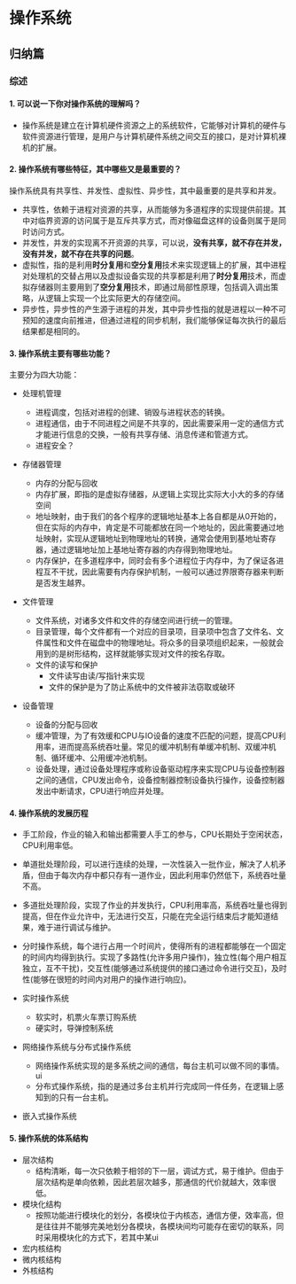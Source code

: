 # 操作系统

## 归纳篇

### 综述

#### 1. 可以说一下你对操作系统的理解吗？

- 操作系统是建立在计算机硬件资源之上的系统软件，它能够对计算机的硬件与软件资源进行管理，是用户与计算机硬件系统之间交互的接口，是对计算机裸机的扩展。

#### 2. 操作系统有哪些特征，其中哪些又是最重要的？

操作系统具有共享性、并发性、虚拟性、异步性，其中最重要的是共享和并发。

- 共享性，依赖于进程对资源的共享，从而能够为多道程序的实现提供前提。其中对临界资源的访问属于是互斥共享方式，而对像磁盘这样的设备则属于是同时访问方式。
- 并发性，并发的实现离不开资源的共享，可以说，**没有共享，就不存在并发，没有并发，就不存在共享的问题**。
- 虚拟性，指的是利用**时分复用**和**空分复用**技术来实现逻辑上的扩展，其中进程对处理机的交替占用以及虚拟设备实现的共享都是利用了**时分复用**技术，而虚拟存储器则主要用到了**空分复用**技术，即通过局部性原理，包括调入调出策略，从逻辑上实现一个比实际更大的存储空间。
- 异步性，异步性的产生源于进程的并发，其中异步性指的就是进程以一种不可预知的速度向前推进，但通过进程的同步机制，我们能够保证每次执行的最后结果都是相同的。

#### 3. 操作系统主要有哪些功能？

主要分为四大功能：

- 处理机管理
  - 进程调度，包括对进程的创建、销毁与进程状态的转换。
  - 进程通信，由于不同进程之间是不共享的，因此需要采用一定的通信方式才能进行信息的交换，一般有共享存储、消息传递和管道方式。
  - 进程安全？
- 存储器管理
  - 内存的分配与回收
  - 内存扩展，即指的是虚拟存储器，从逻辑上实现比实际大小大的多的存储空间
  - 地址映射，由于我们的各个程序的逻辑地址基本上各自都是从0开始的，但在实际的内存中，肯定是不可能都放在同一个地址的，因此需要通过地址映射，实现从逻辑地址到物理地址的转换，通常会使用到基地址寄存器，通过逻辑地址加上基地址寄存器的内存得到物理地址。
  - 内存保护，在多道程序中，同时会有多个进程位于内存中，为了保证各进程互不干扰，因此需要有内存保护机制，一般可以通过界限寄存器来判断是否发生越界。

- 文件管理
  - 文件系统，对诸多文件和文件的存储空间进行统一的管理。
  - 目录管理，每个文件都有一个对应的目录项，目录项中包含了文件名、文件属性和文件在磁盘中的物理地址。将众多的目录项组织起来，一般就会用到的是树形结构，这样就能够实现对文件的按名存取。
  - 文件的读写和保护
    - 文件读写由读/写指针来实现
    - 文件的保护是为了防止系统中的文件被非法窃取或破环
- 设备管理
  - 设备的分配与回收
  - 缓冲管理，为了有效缓和CPU与IO设备的速度不匹配的问题，提高CPU利用率，进而提高系统吞吐量。常见的缓冲机制有单缓冲机制、双缓冲机制、循环缓冲、公用缓冲池机制。
  - 设备处理，通过设备处理程序或称设备驱动程序来实现CPU与设备控制器之间的通信，CPU发出命令，设备控制器控制设备执行操作，设备控制器发出中断请求，CPU进行响应并处理。

#### 4. 操作系统的发展历程

- 手工阶段，作业的输入和输出都需要人手工的参与，CPU长期处于空闲状态，CPU利用率低。
- 单道批处理阶段，可以进行连续的处理，一次性装入一批作业，解决了人机矛盾，但由于每次内存中都只存有一道作业，因此利用率仍然低下，系统吞吐量不高。
- 多道批处理阶段，实现了作业的并发执行，CPU利用率高，系统吞吐量也得到提高，但在作业允许中，无法进行交互，只能在完全运行结束后才能知道结果，难于进行调试与维护。
- 分时操作系统，每个进行占用一个时间片，使得所有的进程都能够在一个固定的时间内均得到执行。实现了多路性(允许多用户操作)，独立性(每个用户相互独立，互不干扰)，交互性(能够通过系统提供的接口通过命令进行交互)，及时性(能够在很短的时间内对用户的操作进行响应)。

- 实时操作系统
  - 软实时，机票火车票订购系统
  - 硬实时，导弹控制系统
- 网络操作系统与分布式操作系统
  - 网络操作系统实现的是多系统之间的通信，每台主机可以做不同的事情。ui
  - 分布式操作系统，指的是通过多台主机并行完成同一件任务，在逻辑上感知到的只有一台主机。
- 嵌入式操作系统

#### 5. 操作系统的体系结构

- 层次结构
  - 结构清晰，每一次只依赖于相邻的下一层，调试方式，易于维护。但由于层次结构是单向依赖，因此若层次越多，那通信的代价就越大，效率很低。
- 模块化结构
  - 按照功能进行模块化的划分，各模块位于内核态，通信方便，效率高，但是往往并不能够完美地划分各模块，各模块间均可能存在密切的联系，同时采用模块化的方式下，若其中某ui
- 宏内核结构
- 微内核结构
- 外核结构

